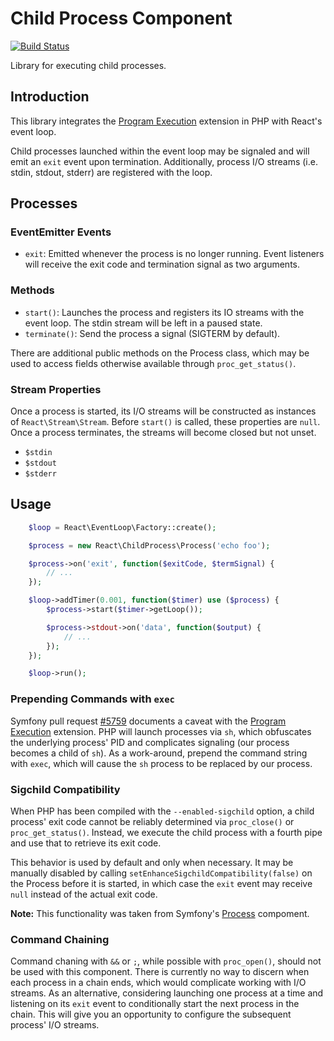 # Child Process Component

[![Build Status](https://secure.travis-ci.org/reactphp/child-process.png?branch=master)](http://travis-ci.org/reactphp/child-process)

Library for executing child processes.

## Introduction

This library integrates the
[Program Execution](http://php.net/manual/en/book.exec.php) extension in PHP
with React's event loop.

Child processes launched within the event loop may be signaled and will emit an
`exit` event upon termination. Additionally, process I/O streams (i.e. stdin,
stdout, stderr) are registered with the loop.

## Processes

### EventEmitter Events

* `exit`: Emitted whenever the process is no longer running. Event listeners
  will receive the exit code and termination signal as two arguments.

### Methods

* `start()`: Launches the process and registers its IO streams with the event
  loop. The stdin stream will be left in a paused state.
* `terminate()`: Send the process a signal (SIGTERM by default).

There are additional public methods on the Process class, which may be used to
access fields otherwise available through `proc_get_status()`.

### Stream Properties

Once a process is started, its I/O streams will be constructed as instances of
`React\Stream\Stream`. Before `start()` is called, these properties are `null`.
Once a process terminates, the streams will become closed but not unset.

* `$stdin`
* `$stdout`
* `$stderr`

## Usage
```php
    $loop = React\EventLoop\Factory::create();

    $process = new React\ChildProcess\Process('echo foo');

    $process->on('exit', function($exitCode, $termSignal) {
        // ...
    });

    $loop->addTimer(0.001, function($timer) use ($process) {
        $process->start($timer->getLoop());

        $process->stdout->on('data', function($output) {
            // ...
        });
    });

    $loop->run();
```
### Prepending Commands with `exec`

Symfony pull request [#5759](https://github.com/symfony/symfony/issues/5759)
documents a caveat with the
[Program Execution](http://php.net/manual/en/book.exec.php) extension. PHP will
launch processes via `sh`, which obfuscates the underlying process' PID and
complicates signaling (our process becomes a child of `sh`). As a work-around,
prepend the command string with `exec`, which will cause the `sh` process to be
replaced by our process.

### Sigchild Compatibility

When PHP has been compiled with the `--enabled-sigchild` option, a child
process' exit code cannot be reliably determined via `proc_close()` or
`proc_get_status()`. Instead, we execute the child process with a fourth pipe
and use that to retrieve its exit code.

This behavior is used by default and only when necessary. It may be manually
disabled by calling `setEnhanceSigchildCompatibility(false)` on the Process
before it is started, in which case the `exit` event may receive `null` instead
of the actual exit code.

**Note:** This functionality was taken from Symfony's
[Process](https://github.com/symfony/process) compoment.

### Command Chaining

Command chaning with `&&` or `;`, while possible with `proc_open()`, should not
be used with this component. There is currently no way to discern when each
process in a chain ends, which would complicate working with I/O streams. As an
alternative, considering launching one process at a time and listening on its
`exit` event to conditionally start the next process in the chain. This will
give you an opportunity to configure the subsequent process' I/O streams.
